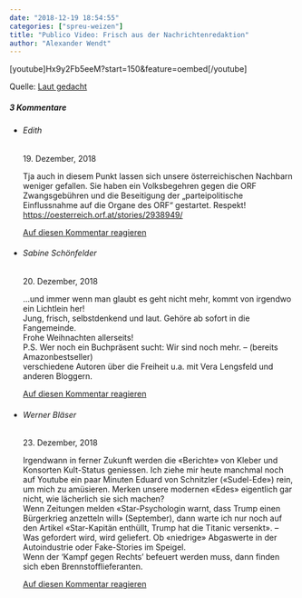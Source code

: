 ```yaml
---
date: "2018-12-19 18:54:55"
categories: ["spreu-weizen"]
title: "Publico Video: Frisch aus der Nachrichtenredaktion"
author: "Alexander Wendt"
---
```












[youtube]Hx9y2Fb5eeM?start=150&feature=oembed[/youtube]




Quelle: <a href="https://www.youtube.com/channel/UCII9X0AMyy21VRwSVBjeBrw">Laut gedacht</a>
<!--more-->
<h5 class="comments-h">
3 Kommentare </h5>
<ul class="commentlist">
<li class="comment even thread-even depth-1 clearfix" id="li-comment-7188">
<h6 class="author">Edith</h6> <span class="date">19. Dezember, 2018</span>



Tja auch in diesem Punkt lassen sich unsere österreichischen Nachbarn weniger gefallen. Sie haben ein Volksbegehren gegen die ORF Zwangsgebühren und die Beseitigung der „parteipolitische Einflussnahme auf die Organe des ORF“ gestartet. Respekt!<br>
<a href="https://oesterreich.orf.at/stories/2938949/" rel="nofollow ugc">https://oesterreich.orf.at/stories/2938949/</a>

<a rel="nofollow" class="comment-reply-link" href="#comment-7188" data-commentid="7188" data-postid="7997" data-belowelement="comment-7188" data-respondelement="respond" data-replyto="Antworte auf Edith" aria-label="Antworte auf Edith">Auf diesen Kommentar reagieren</a> 


</li>
<li class="comment odd alt thread-odd thread-alt depth-1 clearfix" id="li-comment-7199">
<h6 class="author">Sabine Schönfelder</h6> <span class="date">20. Dezember, 2018</span>



&#8230;und immer wenn man glaubt es geht nicht mehr, kommt von irgendwo ein Lichtlein her!<br>
Jung, frisch, selbstdenkend und laut. Gehöre ab sofort in die Fangemeinde.<br>
Frohe Weihnachten allerseits!<br>
P.S. Wer noch ein Buchpräsent sucht: Wir sind noch mehr. &#8211; (bereits Amazonbestseller)<br>
verschiedene Autoren über die Freiheit u.a. mit Vera Lengsfeld und anderen Bloggern.

<a rel="nofollow" class="comment-reply-link" href="#comment-7199" data-commentid="7199" data-postid="7997" data-belowelement="comment-7199" data-respondelement="respond" data-replyto="Antworte auf Sabine Schönfelder" aria-label="Antworte auf Sabine Schönfelder">Auf diesen Kommentar reagieren</a> 


</li>
<li class="comment even thread-even depth-1 clearfix" id="li-comment-7324">
<h6 class="author">Werner Bläser</h6> <span class="date">23. Dezember, 2018</span>



Irgendwann in ferner Zukunft werden die «Berichte» von Kleber und Konsorten Kult-Status geniessen. Ich ziehe mir heute manchmal noch auf Youtube ein paar Minuten Eduard von Schnitzler («Sudel-Ede») rein, um mich zu amüsieren. Merken unsere modernen «Edes» eigentlich gar nicht, wie lächerlich sie sich machen?<br>
Wenn Zeitungen melden «Star-Psychologin warnt, dass Trump einen Bürgerkrieg anzetteln will» (September), dann warte ich nur noch auf den Artikel «Star-Kapitän enthüllt, Trump hat die Titanic versenkt». &#8211;<br>
Was gefordert wird, wird geliefert. Ob «niedrige» Abgaswerte in der Autoindustrie oder Fake-Stories im Speigel.<br>
Wenn der &#8216;Kampf gegen Rechts&#8217; befeuert werden muss, dann finden sich eben Brennstofflieferanten.

<a rel="nofollow" class="comment-reply-link" href="#comment-7324" data-commentid="7324" data-postid="7997" data-belowelement="comment-7324" data-respondelement="respond" data-replyto="Antworte auf Werner Bläser" aria-label="Antworte auf Werner Bläser">Auf diesen Kommentar reagieren</a> 


</li>
</ul>
